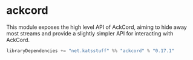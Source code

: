 # ackcord

This module exposes the high level API of AckCord, aiming to hide away most streams and provide a slightly simpler API
for interacting with AckCord.

```scala
libraryDependencies += "net.katsstuff" %% "ackcord" % "0.17.1"
```